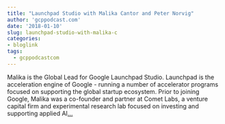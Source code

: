 ```yaml
---
title: "Launchpad Studio with Malika Cantor and Peter Norvig"
author: 'gcppodcast.com'
date: '2018-01-10'
slug: launchpad-studio-with-malika-c
categories:
- bloglink
tags:
  - gcppodcastcom
---
```


Malika is the Global Lead for Google Launchpad Studio. Launchpad is the acceleration engine of Google - running a number of accelerator programs focused on supporting the global startup ecosystem. Prior to joining Google, Malika was a co-founder and partner at Comet Labs, a venture capital firm and experimental research lab focused on investing and supporting applied AI[... <i class="fas fa-external-link-alt"></i>](https://www.gcppodcast.com/post/episode-108-lauchpad-studio-with-malika-cantor-and-peter-norvig/)

